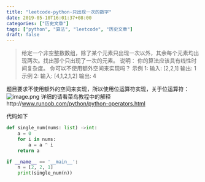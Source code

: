 ```yaml
---
title: "leetcode-python-只出现一次的数字"
date: 2019-05-10T16:01:37+08:00
categories: ["历史文章"]
tags: ["python", "算法", "leetcode", "历史文章"]
draft: false
---
```


> 给定一个非空整数数组，除了某个元素只出现一次以外，其余每个元素均出现两次。找出那个只出现了一次的元素。
> 说明：
> 你的算法应该具有线性时间复杂度。 你可以不使用额外空间来实现吗？
> 示例 1:
> 输入: [2,2,1]
> 输出: 1
> 示例 2:
> 输入: [4,1,2,1,2]
> 输出: 4



题目要求不使用额外的空间来实现，所以使用位运算符实现，关于位运算符：
![image.png](https://i.loli.net/2019/08/14/nHARBmt2qMhawXG.png)
详细的请看菜鸟教程中的解释http://www.runoob.com/python/python-operators.html

代码如下

```python
def single_num(nums: list) ->int:
    a = 0
    for i in nums:
        a = a ^ i
    return a

if __name__ == '__main__':
    n = [2, 2, 1]
    print(single_num(n))
```

